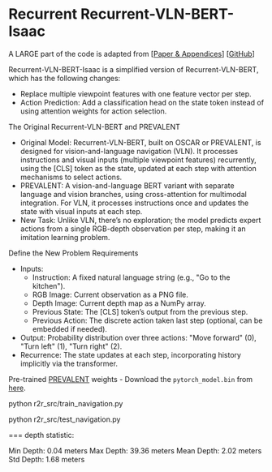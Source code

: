 # Recurrent Recurrent-VLN-BERT-Isaac

A LARGE part of the code is adapted from [[Paper & Appendices](https://arxiv.org/abs/2011.13922)] [[GitHub](https://github.com/YicongHong/Recurrent-VLN-BERT)]

Recurrent-VLN-BERT-Isaac is a simplified version of Recurrent-VLN-BERT, which has the following changes:
- Replace multiple viewpoint features with one feature vector per step.
- Action Prediction: Add a classification head on the state token instead of using attention weights for action selection.

The Original Recurrent-VLN-BERT and PREVALENT

- Original Model: Recurrent-VLN-BERT, built on OSCAR or PREVALENT, is designed for vision-and-language navigation (VLN). It processes instructions and visual inputs (multiple viewpoint features) recurrently, using the [CLS] token as the state, updated at each step with attention mechanisms to select actions.
- PREVALENT: A vision-and-language BERT variant with separate language and vision branches, using cross-attention for multimodal integration. For VLN, it processes instructions once and updates the state with visual inputs at each step.
- New Task: Unlike VLN, there’s no exploration; the model predicts expert actions from a single RGB-depth observation per step, making it an imitation learning problem.

Define the New Problem Requirements

- Inputs:
    - Instruction: A fixed natural language string (e.g., "Go to the kitchen").
    - RGB Image: Current observation as a PNG file.
    - Depth Image: Current depth map as a NumPy array.
    - Previous State: The [CLS] token’s output from the previous step.
    - Previous Action: The discrete action taken last step (optional, can be embedded if needed).
- Output: Probability distribution over three actions: "Move forward" (0), "Turn left" (1), "Turn right" (2).
- Recurrence: The state updates at each step, incorporating history implicitly via the transformer.

Pre-trained [PREVALENT](https://github.com/weituo12321/PREVALENT) weights
    - Download the `pytorch_model.bin` from [here](https://drive.google.com/drive/folders/1sW2xVaSaciZiQ7ViKzm_KbrLD_XvOq5y).

python r2r_src/train_navigation.py

python r2r_src/test_navigation.py

===
depth statistic:

Min Depth: 0.04 meters
Max Depth: 39.36 meters
Mean Depth: 2.02 meters
Std Depth: 1.68 meters